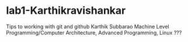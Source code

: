 # lab1-Karthikravishankar
Tips to working with git and github
Karthik Subbarao
Machine Level Programming/Computer Architecture, Advanced Programming, Linux
???
